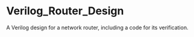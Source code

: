 # Verilog_Router_Design
A Verilog design for a network router, including a code for its verification.

